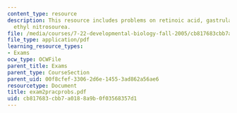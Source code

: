 ```yaml
---
content_type: resource
description: This resource includes problems on retinoic acid, gastrula stage, and
  ethyl nitrosourea.
file: /media/courses/7-22-developmental-biology-fall-2005/cb817683cbb7a0188a9b0f03568357d1_exam2pracprobs.pdf
file_type: application/pdf
learning_resource_types:
- Exams
ocw_type: OCWFile
parent_title: Exams
parent_type: CourseSection
parent_uid: 00f8cfef-3306-2d6e-1455-3ad862a56ae6
resourcetype: Document
title: exam2pracprobs.pdf
uid: cb817683-cbb7-a018-8a9b-0f03568357d1
---
```

